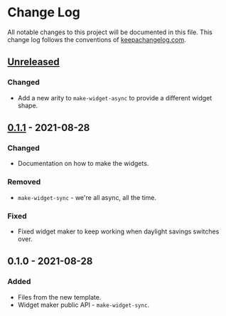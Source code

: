 # Change Log

All notable changes to this project will be documented in this file. This change log follows the conventions of [keepachangelog.com](http://keepachangelog.com/).

## [Unreleased]
### Changed
- Add a new arity to `make-widget-async` to provide a different widget shape.

## [0.1.1] - 2021-08-28
### Changed
- Documentation on how to make the widgets.

### Removed
- `make-widget-sync` - we're all async, all the time.

### Fixed
- Fixed widget maker to keep working when daylight savings switches over.

## 0.1.0 - 2021-08-28
### Added
- Files from the new template.
- Widget maker public API - `make-widget-sync`.

[Unreleased]: https://github.com/brain-fuel/project_euler/compare/0.1.1...HEAD
[0.1.1]: https://github.com/brain-fuel/project_euler/compare/0.1.0...0.1.1
